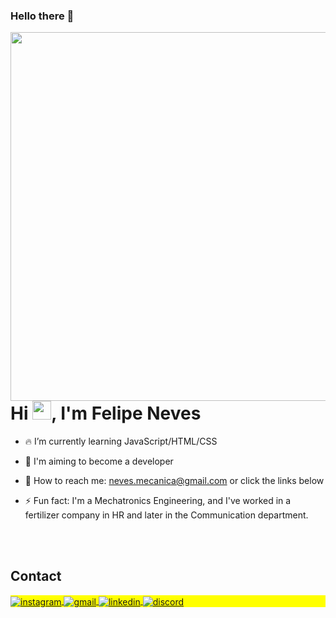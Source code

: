 ### Hello there 👋

<img align="right" height="590em" src=""/>
<h1 align="left">Hi <img src="https://raw.githubusercontent.com/kaueMarques/kaueMarques/master/hi.gif" height="30px">, I'm Felipe Neves</h1>
<!-- <p align="left"> <img src="https://komarev.com/ghpvc/?username=f-neves&color=yellow" alt="Profile views" /> </p> -->

- 🔥 I’m currently learning JavaScript/HTML/CSS

- 🔭 I'm aiming to become a developer

- 💬 How to reach me: neves.mecanica@gmail.com or click the links below

- ⚡ Fun fact: I'm a Mechatronics Engineering, and I've worked in a fertilizer company in HR and later in the Communication department.



<!--

<br><br>

## 🛠 &nbsp;Tech Stack

![JavaScript](https://img.shields.io/badge/-JavaScript-05122A?style=flat&logo=javascript)&nbsp;
![Node.js](https://img.shields.io/badge/-Node.js-05122A?style=flat&logo=node.js)&nbsp;
![HTML](https://img.shields.io/badge/-HTML-05122A?style=flat&logo=HTML5)&nbsp;
![CSS](https://img.shields.io/badge/-CSS-05122A?style=flat&logo=CSS3&logoColor=1572B6)&nbsp;
![React](https://img.shields.io/badge/-React-05122A?style=flat&logo=react)&nbsp;
![Git](https://img.shields.io/badge/-Git-05122A?style=flat&logo=git)&nbsp;
![GitHub](https://img.shields.io/badge/-GitHub-05122A?style=flat&logo=github)&nbsp;
![Markdown](https://img.shields.io/badge/-Markdown-05122A?style=flat&logo=markdown)&nbsp;
![Visual Studio Code](https://img.shields.io/badge/-Visual%20Studio%20Code-05122A?style=flat&logo=visual-studio-code&logoColor=007ACC)&nbsp;
![PostgreSQL](https://img.shields.io/badge/-PostgreSQL-05122A?style=flat&logo=postgresql)&nbsp;
![SQLite](https://img.shields.io/badge/-SQLite-05122A?style=flat&logo=sqlite)&nbsp;

<br><br>

## ⚙️ &nbsp;GitHub Analytics

-->

<br><br>

## Contact

<p align="left" style="background:yellow">
<a href="https://instagram.com/f_neves" target="_blank">
  <img align="center" src="https://img.shields.io/badge/Instagram-E4405F?style=for-the-badge&logo=instagram&logoColor=white" alt="instagram"/>
</a>
<a href="mailto: neves.mecanica@gmail.com" target="_blank">
  <img align="center" src="https://img.shields.io/badge/Gmail-D14836?style=for-the-badge&logo=gmail&logoColor=white" alt="gmail"/>  
</a>
<a href="https://linkedin.com/in/felipe-neves-b6a0233a/" target="_blank">
  <img align="center" src="https://img.shields.io/badge/LinkedIn-0077B5?style=for-the-badge&logo=linkedin&logoColor=white" alt="linkedin"/>
</a>
<a href="https://discord/users/FelipeNeves#8298" target="_blank">
 <img align="center" src="https://img.shields.io/badge/Discord-%235865F2.svg?style=for-the-badge&logo=discord&logoColor=white" alt="discord"/>
</a>
</p>

<!--

<img width="490em" src="https://github-readme-twitter-gazf.vercel.app/api?id=maykbrito&layout=wide&show_reply=off&show_retweet=off" />
